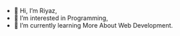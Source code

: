 - 👋 Hi, I’m Riyaz,
- 👀 I’m interested in Programming,
- 🌱 I’m currently learning More About Web Development.

<!---
riyazulislam99/riyazulislam99 is a ✨ special ✨ repository because its `README.md` (this file) appears on your GitHub profile.
You can click the Preview link to take a look at your changes.
--->
